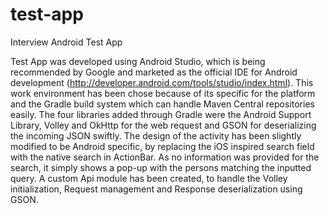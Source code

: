 # test-app
Interview Android Test App

  Test App was developed using Android Studio, which is being recommended by Google and marketed as the official 
IDE for Android development (http://developer.android.com/tools/studio/index.html).
  This work environment has been chose because of its specific for the platform and the Gradle build system which can handle
Maven Central repositories easily.
  The four libraries added through Gradle were the Android Support Library, Volley and OkHttp for the web request and
GSON for deserializing the incoming JSON swiftly.
  The design of the activity has been slightly modified to be Android specific, by replacing the iOS inspired search field with
the native search in ActionBar. As no information was provided for the search, it simply shows a pop-up with the persons matching
the inputted query.
  A custom Api module has been created, to handle the Volley initialization, Request management and Response deserialization 
using GSON.
